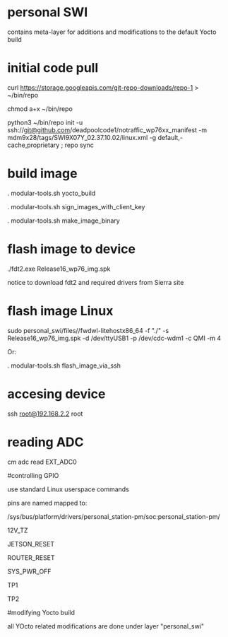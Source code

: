 # personal SWI
contains meta-layer for additions and modifications to the default Yocto build

# initial code pull

curl https://storage.googleapis.com/git-repo-downloads/repo-1 > ~/bin/repo

chmod a+x ~/bin/repo

python3 ~/bin/repo init -u ssh://git@github.com/deadpoolcode1/notraffic_wp76xx_manifest -m mdm9x28/tags/SWI9X07Y_02.37.10.02/linux.xml -g default,-cache,proprietary ; repo sync


# build image

. modular-tools.sh yocto_build

. modular-tools.sh sign_images_with_client_key

. modular-tools.sh make_image_binary

# flash image to device

./fdt2.exe Release16_wp76_img.spk

notice to download fdt2 and required drivers from Sierra site

# flash image Linux

sudo personal_swi/files//fwdwl-litehostx86_64 -f "./" -s Release16_wp76_img.spk  -d /dev/ttyUSB1 -p /dev/cdc-wdm1 -c QMI -m 4

Or:

. modular-tools.sh flash_image_via_ssh



# accesing device

ssh root@192.168.2.2
root

# reading ADC

cm adc read EXT_ADC0


#controlling GPIO

use standard Linux userspace commands

pins are named mapped to:

/sys/bus/platform/drivers/personal_station-pm/soc\:personal_station-pm/

 12V_TZ

 JETSON_RESET

 ROUTER_RESET

 SYS_PWR_OFF

 TP1

 TP2 

#modifying Yocto build

all YOcto related modifications are done under layer "personal_swi"

